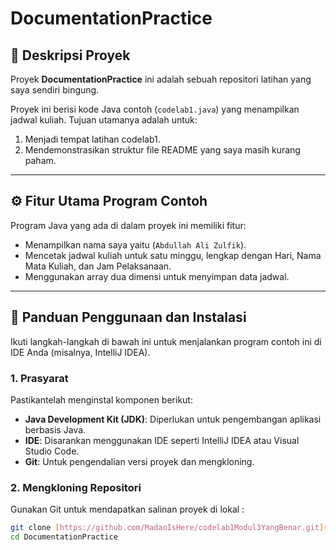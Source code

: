 # DocumentationPractice

## 📝 Deskripsi Proyek

Proyek **DocumentationPractice** ini adalah sebuah repositori latihan yang saya sendiri bingung.

Proyek ini berisi kode Java contoh (`codelab1.java`) yang menampilkan jadwal kuliah. Tujuan utamanya adalah untuk:
1. Menjadi tempat latihan codelab1.
2. Mendemonstrasikan struktur file README yang saya masih kurang paham.

***

## ⚙️ Fitur Utama Program Contoh

Program Java yang ada di dalam proyek ini memiliki fitur:
* Menampilkan nama saya yaitu (`Abdullah Ali Zulfik`).
* Mencetak jadwal kuliah untuk satu minggu, lengkap dengan Hari, Nama Mata Kuliah, dan Jam Pelaksanaan.
* Menggunakan array dua dimensi untuk menyimpan data jadwal.

***

## 🚀 Panduan Penggunaan dan Instalasi

Ikuti langkah-langkah di bawah ini untuk menjalankan program contoh ini di IDE Anda (misalnya, IntelliJ IDEA).

### 1. Prasyarat

Pastikantelah menginstal komponen berikut:
* **Java Development Kit (JDK)**: Diperlukan untuk pengembangan aplikasi berbasis Java.
* **IDE**: Disarankan menggunakan IDE seperti IntelliJ IDEA atau Visual Studio Code.
* **Git**: Untuk pengendalian versi proyek dan mengkloning.

### 2. Mengkloning Repositori

Gunakan Git untuk mendapatkan salinan proyek di lokal :

```bash
git clone [https://github.com/MadaoIsHere/codelab1Modul3YangBenar.git](https://github.com/MadaoIsHere/codelab1Modul3YangBenar.git)
cd DocumentationPractice